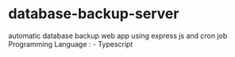 # database-backup-server
 automatic database backup web app using express js and cron job
 Programming Language : - Typescript
